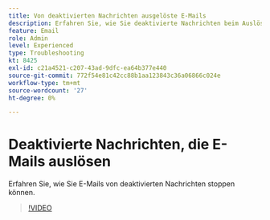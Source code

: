 ```yaml
---
title: Von deaktivierten Nachrichten ausgelöste E-Mails
description: Erfahren Sie, wie Sie deaktivierte Nachrichten beim Auslösen von E-Mails beheben können.
feature: Email
role: Admin
level: Experienced
type: Troubleshooting
kt: 8425
exl-id: c21a4521-c207-43ad-9dfc-ea64b377e440
source-git-commit: 772f54e81c42cc88b1aa123843c36a06866c024e
workflow-type: tm+mt
source-wordcount: '27'
ht-degree: 0%

---
```


# Deaktivierte Nachrichten, die E-Mails auslösen

Erfahren Sie, wie Sie E-Mails von deaktivierten Nachrichten stoppen können.
>[!VIDEO](https://video.tv.adobe.com/v/335981?quality=12)
